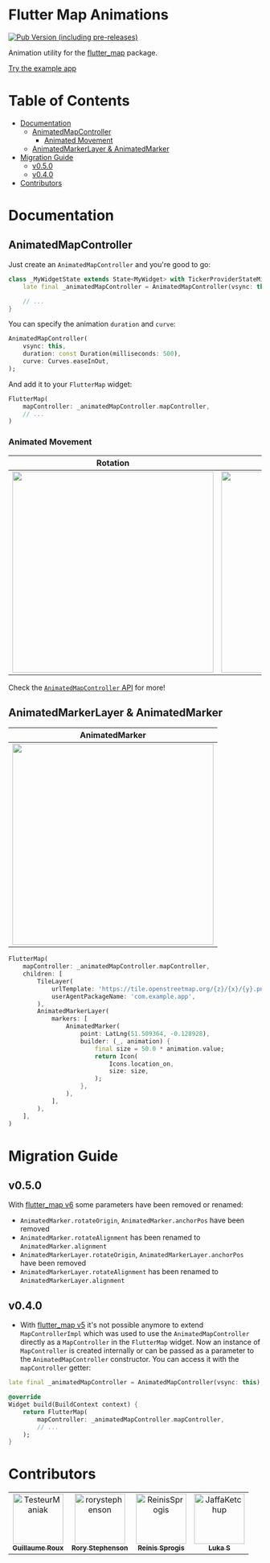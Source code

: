 # Flutter Map Animations

[![Pub Version (including pre-releases)](https://img.shields.io/pub/v/flutter_map_animations?include_prereleases)][pub-package]

Animation utility for the [flutter_map][pub-flutter-map] package.

[Try the example app][example]

# Table of Contents

- [Documentation](#documentation)
    - [AnimatedMapController](#animatedmapcontroller)
        - [Animated Movement](#animated-movement)
    - [AnimatedMarkerLayer & AnimatedMarker](#animatedmarkerlayer--animatedmarker)
- [Migration Guide](#migration-guide)
    - [v0.5.0](#v050)
    - [v0.4.0](#v040)
- [Contributors](#contributors)

# Documentation

## AnimatedMapController

Just create an `AnimatedMapController` and you're good to go:

```dart
class _MyWidgetState extends State<MyWidget> with TickerProviderStateMixin {
    late final _animatedMapController = AnimatedMapController(vsync: this);

    // ...
}
```

You can specify the animation `duration` and `curve`:

```dart
AnimatedMapController(
    vsync: this,
    duration: const Duration(milliseconds: 500),
    curve: Curves.easeInOut,
);
```

And add it to your `FlutterMap` widget:

```dart
FlutterMap(
    mapController: _animatedMapController.mapController,
    // ...
)
```

### Animated Movement

| Rotation | Zoom | Center on point |
| ----- | ----- | ----- |
| <img src="https://github.com/TesteurManiak/flutter_map_animations/blob/main/gifs/rotate.gif?raw=true" height="400"> | <img src="https://github.com/TesteurManiak/flutter_map_animations/blob/main/gifs/zoom.gif?raw=true" height="400"> | <img src="https://github.com/TesteurManiak/flutter_map_animations/blob/main/gifs/center-on-point.gif?raw=true" height="400"> |

Check the [`AnimatedMapController` API][animated-map-controller] for more!

## AnimatedMarkerLayer & AnimatedMarker

| AnimatedMarker |
| ----- |
| <img src="https://raw.githubusercontent.com/TesteurManiak/flutter_map_animations/main/gifs/animated-marker.gif" height="400"> |

```dart
FlutterMap(
    mapController: _animatedMapController.mapController,
    children: [
        TileLayer(
            urlTemplate: 'https://tile.openstreetmap.org/{z}/{x}/{y}.png',
            userAgentPackageName: 'com.example.app',
        ),
        AnimatedMarkerLayer(
            markers: [
                AnimatedMarker(
                    point: LatLng(51.509364, -0.128928),
                    builder: (_, animation) {
                        final size = 50.0 * animation.value;
                        return Icon(
                            Icons.location_on,
                            size: size,
                        );
                    },
                ),
            ],
        ),
    ],
)
```

# Migration Guide

## v0.5.0

With [flutter_map v6][flutter-map-v6] some parameters have been removed or renamed:

* `AnimatedMarker.rotateOrigin`, `AnimatedMarker.anchorPos` have been removed
* `AnimatedMarker.rotateAlignment` has been renamed to `AnimatedMarker.alignment`
* `AnimatedMarkerLayer.rotateOrigin`, `AnimatedMarkerLayer.anchorPos` have been removed
* `AnimatedMarkerLayer.rotateAlignment` has been renamed to `AnimatedMarkerLayer.alignment`

## v0.4.0

* With [flutter_map v5][flutter-map-v5] it's not possible anymore to extend `MapControllerImpl` which was used to use the `AnimatedMapController` directly as a `MapController` in the `FlutterMap` widget. Now an instance of `MapController` is created internally or can be passed as a parameter to the `AnimatedMapController` constructor. You can access it with the `mapController` getter:

```dart
late final _animatedMapController = AnimatedMapController(vsync: this);

@override
Widget build(BuildContext context) {
    return FlutterMap(
        mapController: _animatedMapController.mapController,
        // ...
    );
}
```

# Contributors

<!-- readme: contributors -start -->
<table>
<tr>
    <td align="center">
        <a href="https://github.com/TesteurManiak">
            <img src="https://avatars.githubusercontent.com/u/14369698?v=4" width="100;" alt="TesteurManiak"/>
            <br />
            <sub><b>Guillaume Roux</b></sub>
        </a>
    </td>
    <td align="center">
        <a href="https://github.com/rorystephenson">
            <img src="https://avatars.githubusercontent.com/u/3683599?v=4" width="100;" alt="rorystephenson"/>
            <br />
            <sub><b>Rory Stephenson</b></sub>
        </a>
    </td>
    <td align="center">
        <a href="https://github.com/ReinisSprogis">
            <img src="https://avatars.githubusercontent.com/u/69913791?v=4" width="100;" alt="ReinisSprogis"/>
            <br />
            <sub><b>Reinis Sprogis</b></sub>
        </a>
    </td>
    <td align="center">
        <a href="https://github.com/JaffaKetchup">
            <img src="https://avatars.githubusercontent.com/u/58115698?v=4" width="100;" alt="JaffaKetchup"/>
            <br />
            <sub><b>Luka S</b></sub>
        </a>
    </td></tr>
</table>
<!-- readme: contributors -end -->

[pub-package]: https://pub.dev/packages/flutter_map_animations
[pub-flutter-map]: https://pub.dev/packages/flutter_map
[example]: https://testeurmaniak.github.io/flutter_map_animations/#/
[animated-map-controller]: https://pub.dev/documentation/flutter_map_animations/latest/flutter_map_animations/AnimatedMapController-class.html
[flutter-map-v6]: https://pub.dev/packages/flutter_map/changelog#600---20231009
[flutter-map-v5]: https://pub.dev/packages/flutter_map/changelog#500---20230604